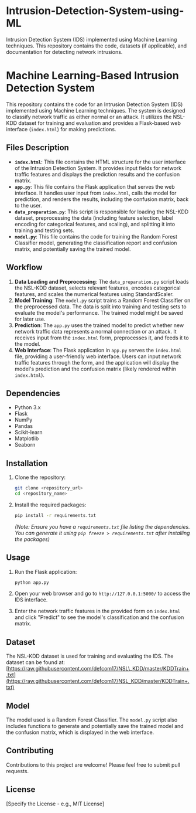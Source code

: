 # Intrusion-Detection-System-using-ML
Intrusion Detection System (IDS) implemented using Machine Learning techniques. This repository contains the code, datasets (if applicable), and documentation for detecting network intrusions.
# Machine Learning-Based Intrusion Detection System

This repository contains the code for an Intrusion Detection System (IDS) implemented using Machine Learning techniques. The system is designed to classify network traffic as either normal or an attack. It utilizes the NSL-KDD dataset for training and evaluation and provides a Flask-based web interface (`index.html`) for making predictions.

## Files Description

* **`index.html`**: This file contains the HTML structure for the user interface of the Intrusion Detection System. It provides input fields for network traffic features and displays the prediction results and the confusion matrix.
* **`app.py`**: This file contains the Flask application that serves the web interface. It handles user input from `index.html`, calls the model for prediction, and renders the results, including the confusion matrix, back to the user.
* **`data_preparation.py`**: This script is responsible for loading the NSL-KDD dataset, preprocessing the data (including feature selection, label encoding for categorical features, and scaling), and splitting it into training and testing sets.
* **`model.py`**: This file contains the code for training the Random Forest Classifier model, generating the classification report and confusion matrix, and potentially saving the trained model.

## Workflow

1.  **Data Loading and Preprocessing**: The `data_preparation.py` script loads the NSL-KDD dataset, selects relevant features, encodes categorical features, and scales the numerical features using StandardScaler.
2.  **Model Training**: The `model.py` script trains a Random Forest Classifier on the preprocessed data. The data is split into training and testing sets to evaluate the model's performance. The trained model might be saved for later use.
3.  **Prediction**: The `app.py` uses the trained model to predict whether new network traffic data represents a normal connection or an attack. It receives input from the `index.html` form, preprocesses it, and feeds it to the model.
4.  **Web Interface**: The Flask application in `app.py` serves the `index.html` file, providing a user-friendly web interface. Users can input network traffic features through the form, and the application will display the model's prediction and the confusion matrix (likely rendered within `index.html`).

## Dependencies

* Python 3.x
* Flask
* NumPy
* Pandas
* Scikit-learn
* Matplotlib
* Seaborn

## Installation

1.  Clone the repository:

    ```bash
    git clone <repository_url>
    cd <repository_name>
    ```

2.  Install the required packages:

    ```bash
    pip install -r requirements.txt
    ```

    *(Note: Ensure you have a `requirements.txt` file listing the dependencies. You can generate it using `pip freeze > requirements.txt` after installing the packages)*

## Usage

1.  Run the Flask application:

    ```bash
    python app.py
    ```

2.  Open your web browser and go to `http://127.0.0.1:5000/` to access the IDS interface.

3.  Enter the network traffic features in the provided form on `index.html` and click "Predict" to see the model's classification and the confusion matrix.

## Dataset

The NSL-KDD dataset is used for training and evaluating the IDS. The dataset can be found at: [https://raw.githubusercontent.com/defcom17/NSL\_KDD/master/KDDTrain+.txt](https://raw.githubusercontent.com/defcom17/NSL_KDD/master/KDDTrain+.txt)

## Model

The model used is a Random Forest Classifier. The `model.py` script also includes functions to generate and potentially save the trained model and the confusion matrix, which is displayed in the web interface.

## Contributing

Contributions to this project are welcome! Please feel free to submit pull requests.

## License

[Specify the License - e.g., MIT License]
